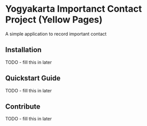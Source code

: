 # Yogyakarta Importanct Contact Project (Yellow Pages)

A simple application to record important contact

## Installation

TODO - fill this in later

## Quickstart Guide

TODO - fill this in later

## Contribute

TODO - fill this in later
